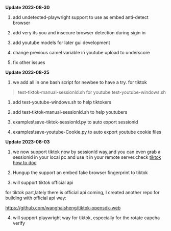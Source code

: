 **Update 2023-08-30**

1. add undetected-playwright support to use as embed anti-detect browser

2. add very its you and insecure browser detection during sigin in

3. add youtube models for later gui development

4. change previous camel variable in youtube upload to underscore

5. fix other issues


**Update 2023-08-25**
1. we add all in one bash script for newbee to have a try.
for tiktok
>test-tiktok-manual-sessionId.sh
for youtube
>test-youtube-windows.sh

1. add test-youtube-windows.sh to help tiktokers 

2. add test-tiktok-manual-sessionId.sh to help youtubers 

3. examples\save-tiktok-sessionId.py to auto export sessionid

4. examples\save-youtube-Cookie.py to auto export youtube cookie files




**Update 2023-08-03**

1. we now support tiktok now by sessionId way,and you can even grab a sessionid in your local pc and use it in your remote server.check [tiktok how to doc](./how-to-upload-tiktok.md)

2. Hungup the  support an embed fake browser fingerprint to tiktok 

3. will support tiktok official api 

for tiktok part,lately there is official api coming, I created another repo for building with official api way:

https://github.com/wanghaisheng/tiktok-opensdk-web


4. will support playwright way for tiktok, especially for the rotate capcha verify


